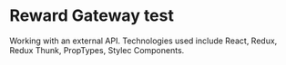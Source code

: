 # Reward Gateway test

Working with an external API. Technologies used include React, Redux, Redux Thunk, PropTypes, Stylec Components.
